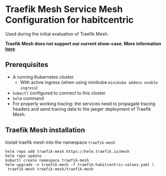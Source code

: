 # Traefik Mesh Service Mesh Configuration for habitcentric

Used during the initial evaluation of Traefik Mesh.

**Traefik Mesh does not support our current show-case.
More information [here](https://trello.com/c/75fnCr0G/3-traefik-mesh-evaluation-first-look)**

## Prerequisites

* A running Kubernetes cluster.
  * With active ingress (when using minikube `minikube addons enable ingress`)
* `kubectl` configured to connect to this cluster.
* `helm` command
* For properly working tracing: the services need to propagate tracing headers and send
  tracing data to the jaeger deployment of Traefik Mesh.

## Traefik Mesh installation

Install traefik mesh into the namespace `traefik-mesh`
```
helm repo add traefik-mesh https://helm.traefik.io/mesh
helm repo update
kubectl create namespace traefik-mesh
helm upgrade -n traefik-mesh -f traefik-habitcentric-values.yaml \
 traefik-mesh traefik-mesh/traefik-mesh
```
